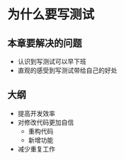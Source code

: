 # 为什么要写测试

## 本章要解决的问题
- 认识到写测试可以早下班
- 直观的感受到写测试带给自己的好处


## 大纲
- 提高开发效率
- 对修改代码更加自信
  - 重构代码
  - 新增功能
- 减少重复工作
